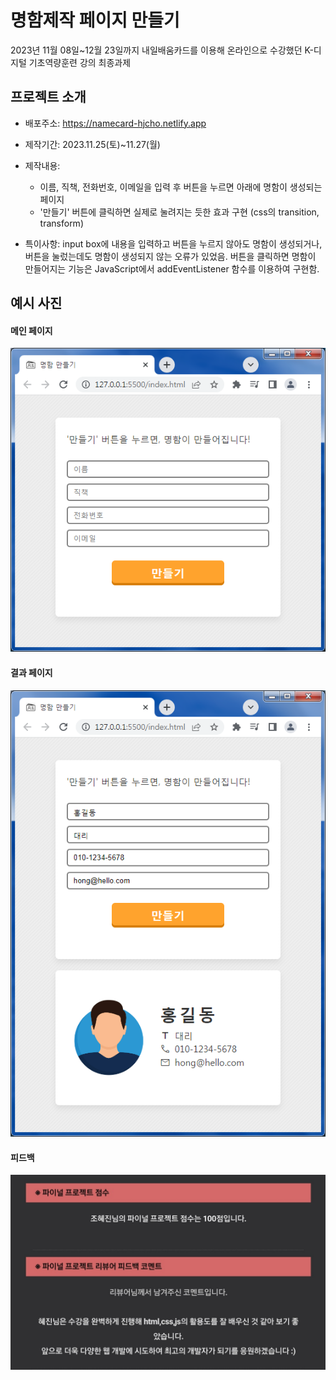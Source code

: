 # 명함제작 페이지 만들기
2023년 11월 08일~12월 23일까지 내일배움카드를 이용해 온라인으로 수강했던 K-디지털 기초역량훈련 강의 최종과제


## 프로젝트 소개
* 배포주소: https://namecard-hjcho.netlify.app
* 제작기간: 2023.11.25(토)~11.27(월)

* 제작내용:
	* 이름, 직책, 전화번호, 이메일을 입력 후 버튼을 누르면 아래에 명함이 생성되는 페이지
	* '만들기' 버튼에 클릭하면 실제로 눌려지는 듯한 효과 구현 (css의 transition, transform)

* 특이사항: input box에 내용을 입력하고 버튼을 누르지 않아도 명함이 생성되거나, 버튼을 눌렀는데도 명함이 생성되지 않는 오류가 있었음. 버튼을 클릭하면 명함이 만들어지는 기능은 JavaScript에서 addEventListener 함수를 이용하여 구현함.


## 예시 사진
#### 메인 페이지
![main](https://github.com/hjinn0813/namecard/blob/main/photos/main.png)
#### 결과 페이지
![result](https://github.com/hjinn0813/namecard/blob/main/photos/result.png)
#### 피드백
![feedback](https://github.com/hjinn0813/namecard/blob/main/photos/Feedback.jpg)
